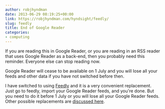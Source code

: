 ```yaml
---
author: robjhyndman
date: 2013-06-29 08:19:25+00:00
link: https://robjhyndman.com/hyndsight/feedly/
slug: feedly
title: End of Google Reader
categories:
- computing
---
```


If you are reading this in Google Reader, or you are reading in an RSS reader that uses Google Reader as a back-end, then you probably need this reminder. Everyone else can stop reading now.<!-- more -->

Google Reader will cease to be available on 1 July and you will lose all your feeds and other data if you have not switched before then.

I have switched to using [Feedly](http://www.feedly.com) and it is a very convenient replacement. Just go to feedly, import your Google Reader feeds, and you're done. But you need to do it before 1 July or you will lose all your Google Reader feeds. Other possible replacements are [discussed here](http://lifehacker.com/5990881/five-best-google-reader-alternatives).
